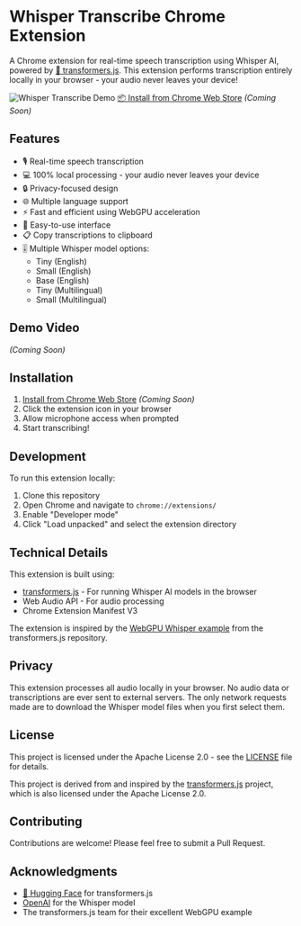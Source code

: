 # Whisper Transcribe Chrome Extension

A Chrome extension for real-time speech transcription using Whisper AI, powered by [🤗 transformers.js](https://github.com/huggingface/transformers.js). This extension performs transcription entirely locally in your browser - your audio never leaves your device!

![Whisper Transcribe Demo](assets/demo.gif)
[📦 Install from Chrome Web Store](#) *(Coming Soon)*

## Features

- 🎙️ Real-time speech transcription
- 💻 100% local processing - your audio never leaves your device
- 🔒 Privacy-focused design
- 🌐 Multiple language support
- ⚡ Fast and efficient using WebGPU acceleration
- 🎯 Easy-to-use interface
- 📋 Copy transcriptions to clipboard
- 🎚️ Multiple Whisper model options:
  - Tiny (English)
  - Small (English)
  - Base (English)
  - Tiny (Multilingual)
  - Small (Multilingual)

## Demo Video
*(Coming Soon)*

## Installation

1. [Install from Chrome Web Store](#) *(Coming Soon)*
2. Click the extension icon in your browser
3. Allow microphone access when prompted
4. Start transcribing!

## Development

To run this extension locally:

1. Clone this repository
2. Open Chrome and navigate to `chrome://extensions/`
3. Enable "Developer mode"
4. Click "Load unpacked" and select the extension directory

## Technical Details

This extension is built using:
- [transformers.js](https://github.com/huggingface/transformers.js) - For running Whisper AI models in the browser
- Web Audio API - For audio processing
- Chrome Extension Manifest V3

The extension is inspired by the [WebGPU Whisper example](https://github.com/huggingface/transformers.js/tree/main/examples/webgpu-whisper) from the transformers.js repository.

## Privacy

This extension processes all audio locally in your browser. No audio data or transcriptions are ever sent to external servers. The only network requests made are to download the Whisper model files when you first select them.

## License

This project is licensed under the Apache License 2.0 - see the [LICENSE](LICENSE) file for details.

This project is derived from and inspired by the [transformers.js](https://github.com/huggingface/transformers.js) project, which is also licensed under the Apache License 2.0.

## Contributing

Contributions are welcome! Please feel free to submit a Pull Request.

## Acknowledgments

- [🤗 Hugging Face](https://huggingface.co/) for transformers.js
- [OpenAI](https://openai.com/) for the Whisper model
- The transformers.js team for their excellent WebGPU example 